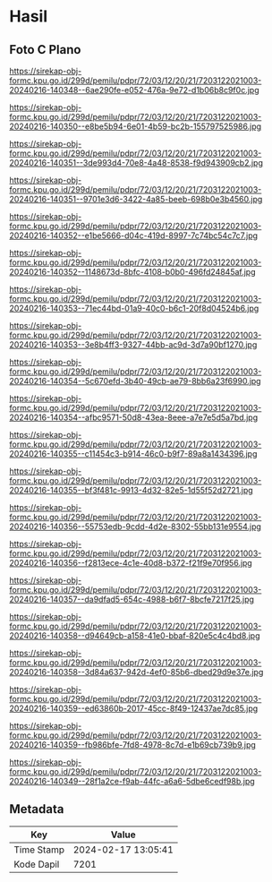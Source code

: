 # Hasil

## Foto C Plano

https://sirekap-obj-formc.kpu.go.id/299d/pemilu/pdpr/72/03/12/20/21/7203122021003-20240216-140348--6ae290fe-e052-476a-9e72-d1b06b8c9f0c.jpg

https://sirekap-obj-formc.kpu.go.id/299d/pemilu/pdpr/72/03/12/20/21/7203122021003-20240216-140350--e8be5b94-6e01-4b59-bc2b-155797525986.jpg

https://sirekap-obj-formc.kpu.go.id/299d/pemilu/pdpr/72/03/12/20/21/7203122021003-20240216-140351--3de993d4-70e8-4a48-8538-f9d943909cb2.jpg

https://sirekap-obj-formc.kpu.go.id/299d/pemilu/pdpr/72/03/12/20/21/7203122021003-20240216-140351--9701e3d6-3422-4a85-beeb-698b0e3b4560.jpg

https://sirekap-obj-formc.kpu.go.id/299d/pemilu/pdpr/72/03/12/20/21/7203122021003-20240216-140352--e1be5666-d04c-419d-8997-7c74bc54c7c7.jpg

https://sirekap-obj-formc.kpu.go.id/299d/pemilu/pdpr/72/03/12/20/21/7203122021003-20240216-140352--1148673d-8bfc-4108-b0b0-496fd24845af.jpg

https://sirekap-obj-formc.kpu.go.id/299d/pemilu/pdpr/72/03/12/20/21/7203122021003-20240216-140353--71ec44bd-01a9-40c0-b6c1-20f8d04524b6.jpg

https://sirekap-obj-formc.kpu.go.id/299d/pemilu/pdpr/72/03/12/20/21/7203122021003-20240216-140353--3e8b4ff3-9327-44bb-ac9d-3d7a90bf1270.jpg

https://sirekap-obj-formc.kpu.go.id/299d/pemilu/pdpr/72/03/12/20/21/7203122021003-20240216-140354--5c670efd-3b40-49cb-ae79-8bb6a23f6990.jpg

https://sirekap-obj-formc.kpu.go.id/299d/pemilu/pdpr/72/03/12/20/21/7203122021003-20240216-140354--afbc9571-50d8-43ea-8eee-a7e7e5d5a7bd.jpg

https://sirekap-obj-formc.kpu.go.id/299d/pemilu/pdpr/72/03/12/20/21/7203122021003-20240216-140355--c11454c3-b914-46c0-b9f7-89a8a1434396.jpg

https://sirekap-obj-formc.kpu.go.id/299d/pemilu/pdpr/72/03/12/20/21/7203122021003-20240216-140355--bf3f481c-9913-4d32-82e5-1d55f52d2721.jpg

https://sirekap-obj-formc.kpu.go.id/299d/pemilu/pdpr/72/03/12/20/21/7203122021003-20240216-140356--55753edb-9cdd-4d2e-8302-55bb131e9554.jpg

https://sirekap-obj-formc.kpu.go.id/299d/pemilu/pdpr/72/03/12/20/21/7203122021003-20240216-140356--f2813ece-4c1e-40d8-b372-f21f9e70f956.jpg

https://sirekap-obj-formc.kpu.go.id/299d/pemilu/pdpr/72/03/12/20/21/7203122021003-20240216-140357--da9dfad5-654c-4988-b6f7-8bcfe7217f25.jpg

https://sirekap-obj-formc.kpu.go.id/299d/pemilu/pdpr/72/03/12/20/21/7203122021003-20240216-140358--d94649cb-a158-41e0-bbaf-820e5c4c4bd8.jpg

https://sirekap-obj-formc.kpu.go.id/299d/pemilu/pdpr/72/03/12/20/21/7203122021003-20240216-140358--3d84a637-942d-4ef0-85b6-dbed29d9e37e.jpg

https://sirekap-obj-formc.kpu.go.id/299d/pemilu/pdpr/72/03/12/20/21/7203122021003-20240216-140359--ed63860b-2017-45cc-8f49-12437ae7dc85.jpg

https://sirekap-obj-formc.kpu.go.id/299d/pemilu/pdpr/72/03/12/20/21/7203122021003-20240216-140359--fb986bfe-7fd8-4978-8c7d-e1b69cb739b9.jpg

https://sirekap-obj-formc.kpu.go.id/299d/pemilu/pdpr/72/03/12/20/21/7203122021003-20240216-140349--28f1a2ce-f9ab-44fc-a6a6-5dbe6cedf98b.jpg


## Metadata

| Key        | Value               |
| ---------- | ------------------- |
| Time Stamp | 2024-02-17 13:05:41 |
| Kode Dapil | 7201                |



